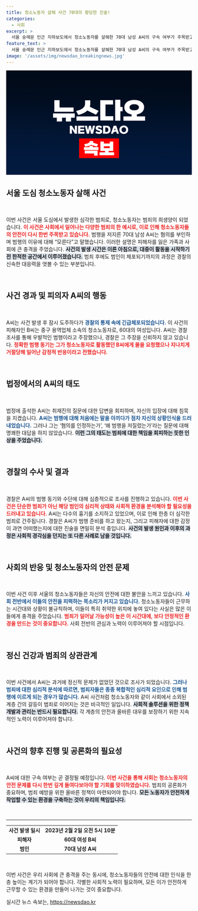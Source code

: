 ```yaml
---
title: 청소노동자 살해 사건 70대의 황당한 진술!
categories:
  - 사회
excerpt: >
  서울 숭례문 인근 지하보도에서 청소노동자를 살해한 70대 남성 A씨의 구속 여부가 주목받고 있습니다. A씨는 범행 이유에 대해 모른다며 침묵을 지켰지만, 경찰은 그의 행동을 묻지마 범죄로 보기 어렵다고 밝혔습니다. 진실이 밝혀질 이번 심문, 그 배경은 무엇일까요?
feature_text: >
  서울 숭례문 인근 지하보도에서 청소노동자를 살해한 70대 남성 A씨의 구속 여부가 주목받고 있습니다. A씨는 범행 이유에 대해 모른다며 침묵을 지켰지만, 경찰은 그의 행동을 묻지마 범죄로 보기 어렵다고 밝혔습니다. 진실이 밝혀질 이번 심문, 그 배경은 무엇일까요?
image: '/assets/img/newsdao_breakingnews.jpg'
---
```


<p><img src="/assets/img/newsdao_breakingnews.jpg" alt="flaretime 속보" /></p>

<h2 data-ke-size="size26">서울 도심 청소노동자 살해 사건</h2> 

<p data-ke-size="size16">&nbsp;</p>

<p>이번 사건은 서울 도심에서 발생한 심각한 범죄로, 청소노동자는 범죄의 희생양이 되었습니다. <b><span style="color: #ee2323;">이 사건은 사회에서 일어나는 다양한 범죄의 한 예시로, 이로 인해 청소노동자들의 안전이 다시 한번 주목받고 있습니다.</span></b> 범행을 저지른 70대 남성 A씨는 혐의를 부인하며 범행의 이유에 대해 “모른다”고 말했습니다. 이러한 설명은 피해자를 잃은 가족과 사회에 큰 충격을 주었습니다. <b><span style="background-color: #21538527;">사건의 발생 시간은 이른 아침으로, 대중이 활동을 시작하기 전 한적한 공간에서 이루어졌습니다.</span></b> 범죄 후에도 범인이 체포되기까지의 과정은 경찰의 신속한 대응력을 엿볼 수 있는 부분입니다. </p>

<p data-ke-size="size16">&nbsp;</p>

<h2 data-ke-size="size26">사건 경과 및 피의자 A씨의 행동</h2>

<p data-ke-size="size16">&nbsp;</p>

<p>A씨는 사건 발생 후 잠시 도주하다가 <b><span style="color: #1a5490;">경찰의 통제 속에 긴급체포되었습니다.</span></b> 이 사건의 피해자인 B씨는 중구 용역업체 소속의 청소노동자로, 60대의 여성입니다. A씨는 경찰 조사를 통해 우발적인 범행이라고 주장했으나, 경찰은 그 주장을 신뢰하지 않고 있습니다. <b><span style="color: #ee2323;">정확한 범행 동기는 그가 청소노동자로 활동했던 B씨에게 물을 요청했으나 지나치게 거절당해 일어난 감정적 반응이라고 전했습니다.</span></b> </p>

<p data-ke-size="size16">&nbsp;</p>

<h2 data-ke-size="size26">법정에서의 A씨의 태도</h2>

<p data-ke-size="size16">&nbsp;</p>

<p>법정에 출석한 A씨는 취재진의 질문에 대한 답변을 회피하며, 자신의 입장에 대해 침묵을 지켰습니다. <b><span style="color: #1a5490;">A씨는 범행에 대해 처음에는 말을 아끼다가 점차 자신의 상황인식을 드러내었습니다.</span></b> 그러나 그는 ‘혐의를 인정하는가’, ‘왜 범행을 저질렀는가’라는 질문에 대해 명쾌한 대답을 하지 않았습니다. <b><span style="background-color: #21538527;">이런 그의 태도는 범죄에 대한 책임을 회피하는 듯한 인상을 주었습니다.</span></b></p>

<p data-ke-size="size16">&nbsp;</p>

<h2 data-ke-size="size26">경찰의 수사 및 결과</h2>

<p data-ke-size="size16">&nbsp;</p>

<p>경찰은 A씨의 범행 동기와 수단에 대해 심층적으로 조사를 진행하고 있습니다. <b><span style="color: #ee2323;">이번 사건은 단순한 범죄가 아닌 해당 범인의 심리적 상태와 사회적 환경을 분석해야 할 필요성을 드러내고 있습니다.</span></b> A씨는 다수의 흉기를 소지하고 있었으며, 이로 인해 한층 더 심각한 범죄로 간주됩니다. 경찰은 A씨가 범행 준비를 하고 왔는지, 그리고 피해자에 대한 감정이 과연 어떠했는지에 대한 진술을 면밀히 분석 중입니다. <b><span style="background-color: #21538527;">사건의 발생 원인과 이후의 과정은 사회적 경각심을 던지는 또 다른 사례로 남을 것입니다.</span></b></p>

<p data-ke-size="size16">&nbsp;</p>

<h2 data-ke-size="size26">사회의 반응 및 청소노동자의 안전 문제</h2>

<p data-ke-size="size16">&nbsp;</p>

<p>이번 사건 이후 서울의 청소노동자들은 자신의 안전에 대한 불안을 느끼고 있습니다. <b><span style="color: #1a5490;">사회 전반에서 이들의 안전을 피력하는 목소리가 커지고 있습니다.</span></b> 청소노동자들이 근무하는 시간대와 상황이 불규칙하며, 이들이 특히 취약한 위치에 놓여 있다는 사실은 많은 이들에게 충격을 주었습니다. <b><span style="color: #ee2323;">범죄가 일어날 가능성이 높은 이 시간대에, 보다 안정적인 환경을 만드는 것이 중요합니다.</span></b> 사회 전반의 관심과 노력이 이루어져야 할 시점입니다. </p>

<p data-ke-size="size16">&nbsp;</p>

<h2 data-ke-size="size26">정신 건강과 범죄의 상관관계</h2>

<p data-ke-size="size16">&nbsp;</p>

<p>이번 사건에서 A씨는 과거에 정신적 문제가 없었던 것으로 조사가 되었습니다. <b><span style="color: #1a5490;">그러나 범죄에 대한 심리적 분석에 따르면, 범죄자들은 종종 복합적인 심리적 요인으로 인해 범행에 이르게 되는 경우가 많습니다.</span></b> A씨 사건처럼 청소노동자와 같이 사회에서 소외된 계층 간의 갈등이 범죄로 이어지는 것은 비극적인 일입니다. <b><span style="background-color: #21538527;">사회적 솔루션을 위한 정책 개발과 관리는 반드시 필요합니다.</span></b> 각 계층의 안전과 올바른 대우를 보장하기 위한 지속적인 노력이 이루어져야 합니다.</p>

<p data-ke-size="size16">&nbsp;</p>

<h2 data-ke-size="size26">사건의 향후 진행 및 공론화의 필요성</h2>

<p data-ke-size="size16">&nbsp;</p>

<p>A씨에 대한 구속 여부는 곧 결정될 예정입니다. <b><span style="color: #ee2323;">이번 사건을 통해 사회는 청소노동자의 안전 문제를 다시 한번 깊게 들여다보아야 할 기회를 맞이하였습니다.</span></b> 범죄의 공론화가 중요하며, 범죄 예방을 위한 올바른 정책이 마련되어야 합니다. <b><span style="background-color: #21538527;">모든 노동자가 안전하게 작업할 수 있는 환경을 구축하는 것이 우리의 책임입니다.</span></b></p>

<p data-ke-size="size16">&nbsp;</p>

<hr>

<table style="width: 100%;">
    <tr>
        <td style="text-align: center; height: 17px;"><b>사건 발생 일시</b></td>
        <td style="text-align: center; height: 17px;"><b>2023년 2월 2일 오전 5시 10분</b></td>
    </tr>
    <tr>
        <td style="text-align: center; height: 17px;"><b>피해자</b></td>
        <td style="text-align: center; height: 17px;"><b>60대 여성 B씨</b></td>
    </tr>
    <tr>
        <td style="text-align: center; height: 17px;"><b>범인</b></td>
        <td style="text-align: center; height: 17px;"><b>70대 남성 A씨</b></td>
    </tr>
</table>

<p data-ke-size="size16">&nbsp;</p> 

<p>이번 사건은 우리 사회에 큰 충격을 주는 동시에, 청소노동자들의 안전에 대한 인식을 한층 높이는 계기가 되어야 합니다. 각별한 사회적 노력이 필요하며, 모든 이가 안전하게 근무할 수 있는 환경을 만들어 나가는 것이 중요합니다.</p>
실시간 뉴스 속보는, <a href="https://newsdao.kr" rel="dofollow">https://newsdao.kr</a>


